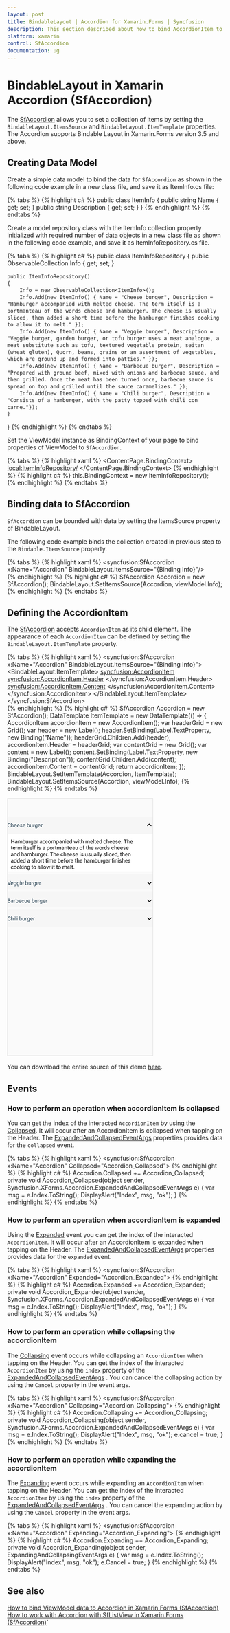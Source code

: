 ```yaml
---
layout: post
title: BindableLayout | Accordion for Xamarin.Forms | Syncfusion
description: This section described about how to bind AccordionItem to Xamarin.Forms Accordion (SfAccordion) using BindableLayout.
platform: xamarin
control: SfAccordion
documentation: ug
---
```


# BindableLayout in Xamarin Accordion (SfAccordion)

The [SfAccordion](https://help.syncfusion.com/cr/cref_files/xamarin/Syncfusion.Expander.XForms~Syncfusion.XForms.Accordion.SfAccordion.html) allows you to set a collection of items by setting the `BindableLayout.ItemsSource` and `BindableLayout.ItemTemplate` properties. The Accordion supports Bindable Layout in Xamarin.Forms version 3.5 and above.

## Creating Data Model

Create a simple data model to bind the data for `SfAccordion` as shown in the following code example in a new class file, and save it as ItemInfo.cs file:

{% tabs %}
{% highlight c# %}
public class ItemInfo
{
    public string Name { get; set; }
    public string Description { get; set; }
}
{% endhighlight %}
{% endtabs %}

Create a model repository class with the ItemInfo collection property initialized with required number of data objects in a new class file as shown in the following code example, and save it as ItemInfoRepository.cs file.

{% tabs %}
{% highlight c# %}
public class ItemInfoRepository
{
    public ObservableCollection<ItemInfo> Info { get; set; }

    public ItemInfoRepository()
    {
        Info = new ObservableCollection<ItemInfo>();
        Info.Add(new ItemInfo() { Name = "Cheese burger", Description = "Hamburger accompanied with melted cheese. The term itself is a portmanteau of the words cheese and hamburger. The cheese is usually sliced, then added a short time before the hamburger finishes cooking to allow it to melt." });
        Info.Add(new ItemInfo() { Name = "Veggie burger", Description = "Veggie burger, garden burger, or tofu burger uses a meat analogue, a meat substitute such as tofu, textured vegetable protein, seitan (wheat gluten), Quorn, beans, grains or an assortment of vegetables, which are ground up and formed into patties." });
        Info.Add(new ItemInfo() { Name = "Barbecue burger", Description = "Prepared with ground beef, mixed with onions and barbecue sauce, and then grilled. Once the meat has been turned once, barbecue sauce is spread on top and grilled until the sauce caramelizes." });
        Info.Add(new ItemInfo() { Name = "Chili burger", Description = "Consists of a hamburger, with the patty topped with chili con carne."});
    }
}
{% endhighlight %}
{% endtabs %}

Set the ViewModel instance as BindingContext of your page to bind properties of ViewModel to `SfAccordion`.

{% tabs %} 
{% highlight xaml %}
<ContentPage.BindingContext>
    <local:ItemInfoRepository/>
</ContentPage.BindingContext>
{% endhighlight %}
{% highlight c# %}
this.BindingContext = new ItemInfoRepository();      
{% endhighlight %}
{% endtabs %}

## Binding data to SfAccordion

`SfAccordion` can be bounded with data by setting the ItemsSource property of BindableLayout.

The following code example binds the collection created in previous step to the `Bindable.ItemsSource` property.

{% tabs %}
{% highlight xaml %}
<ContentPage xmlns="http://xamarin.com/schemas/2014/forms"
             xmlns:x="http://schemas.microsoft.com/winfx/2009/xaml"
             xmlns:syncfusion="clr-namespace:Syncfusion.XForms.Accordion;assembly=Syncfusion.Expander.XForms"
             xmlns:local="clr-namespace:AccordionBindableLayout"
             x:Class="AccordionBindableLayout.MainPage">
    <syncfusion:SfAccordion x:Name="Accordion" BindableLayout.ItemsSource="{Binding Info}"/>
</ContentPage>      
{% endhighlight %}
{% highlight c# %}
SfAccordion Accordion = new SfAccordion();
BindableLayout.SetItemsSource(Accordion, viewModel.Info);
{% endhighlight %}
{% endtabs %}

## Defining the AccordionItem

The [SfAccordion](https://help.syncfusion.com/cr/cref_files/xamarin/Syncfusion.Expander.XForms~Syncfusion.XForms.Accordion.SfAccordion.html) accepts `AccordionItem` as its child element. The appearance of each `AccordionItem` can be defined by setting the `BindableLayout.ItemTemplate` property.

{% tabs %}
{% highlight xaml %}
<syncfusion:SfAccordion x:Name="Accordion" BindableLayout.ItemsSource="{Binding Info}">
    <BindableLayout.ItemTemplate>
        <DataTemplate>
            <syncfusion:AccordionItem>
                <syncfusion:AccordionItem.Header>
                    <Grid>
                        <Label Text="{Binding Name}"/>
                    </Grid>
                </syncfusion:AccordionItem.Header>
                <syncfusion:AccordionItem.Content>
                    <Grid>
                        <Label Text="{Binding Description}"/>
                    </Grid>
                </syncfusion:AccordionItem.Content>
            </syncfusion:AccordionItem>
        </DataTemplate>
    </BindableLayout.ItemTemplate>
</syncfusion:SfAccordion>     
{% endhighlight %}
{% highlight c# %}
SfAccordion Accordion = new SfAccordion();
DataTemplate ItemTemplate = new DataTemplate(() =>
{
    AccordionItem accordionItem = new AccordionItem();
    var headerGrid = new Grid();
    var header = new Label();
    header.SetBinding(Label.TextProperty, new Binding("Name"));
    headerGrid.Children.Add(header);
    accordionItem.Header = headerGrid;
    var contentGrid = new Grid();
    var content = new Label();
    content.SetBinding(Label.TextProperty, new Binding("Description"));
    contentGrid.Children.Add(content);
    accordionItem.Content = contentGrid;
    return accordionItem;
});
BindableLayout.SetItemTemplate(Accordion, ItemTemplate);
BindableLayout.SetItemsSource(Accordion, viewModel.Info);
{% endhighlight %}
{% endtabs %}

![Xamarin Forms Accordion with Bimdable Layout](accordion_images/xamarin-forms-accordion.png)

You can download the entire source of this demo [here](https://github.com/SyncfusionExamples/Xamarin-Populate-Accordion-Items-using-Bindable-Layout).

## Events

### How to perform an operation when accordionItem is collapsed

You can get the index of the interacted `AccordionItem` by using the [Collapsed](https://help.syncfusion.com/cr/cref_files/xamarin/Syncfusion.Expander.XForms~Syncfusion.XForms.Accordion.SfAccordion~Collapsed_EV.html). It will occur after an AccordionItem is collapsed when tapping on the Header. The [ExpandedAndCollapsedEventArgs](https://help.syncfusion.com/cr/cref_files/xamarin/Syncfusion.Expander.XForms~Syncfusion.XForms.Accordion.ExpandedAndCollapsedEventArgs.html) properties provides data for the `collapsed` event.  

{% tabs %}
{% highlight xaml %}
<syncfusion:SfAccordion x:Name="Accordion" Collapsed="Accordion_Collapsed">
{% endhighlight %}
{% highlight c# %}
Accordion.Collapsed += Accordion_Collapsed;
private void Accordion_Collapsed(object sender, Syncfusion.XForms.Accordion.ExpandedAndCollapsedEventArgs e)
        {
            var msg = e.Index.ToString();
            DisplayAlert("Index", msg, "ok");
        }
{% endhighlight %}
{% endtabs %}		

### How to perform an operation when accordionItem is expanded

Using the [Expanded](https://help.syncfusion.com/cr/cref_files/xamarin/Syncfusion.Expander.XForms~Syncfusion.XForms.Accordion.SfAccordion~Expanded_EV.html) event you can get the index of the interacted `AccordionItem`. It will occur after an AccordionItem is expanded when tapping on the Header. The [ExpandedAndCollapsedEventArgs](https://help.syncfusion.com/cr/cref_files/xamarin/Syncfusion.Expander.XForms~Syncfusion.XForms.Accordion.ExpandedAndCollapsedEventArgs.html) properties provides data for the `expanded` event.  

{% tabs %}
{% highlight xaml %}
<syncfusion:SfAccordion x:Name="Accordion" Expanded="Accordion_Expanded">
{% endhighlight %}
{% highlight c# %}
Accordion.Expanded += Accordion_Expanded;
private void Accordion_Expanded(object sender, Syncfusion.XForms.Accordion.ExpandedAndCollapsedEventArgs e)
        {
            var msg = e.Index.ToString();
            DisplayAlert("Index", msg, "ok");
        }
{% endhighlight %}
{% endtabs %}

### How to perform an operation while collapsing the accordionItem 

The [Collapsing](https://help.syncfusion.com/cr/cref_files/xamarin/Syncfusion.Expander.XForms~Syncfusion.XForms.Accordion.SfAccordion~Collapsing_EV.html) event occurs while collapsing an `AccordionItem` when tapping on the Header. You can get the index of the interacted `AccordionItem` by using the `index` property of the [ExpandedAndCollapsedEventArgs](https://help.syncfusion.com/cr/cref_files/xamarin/Syncfusion.Expander.XForms~Syncfusion.XForms.Accordion.ExpandedAndCollapsedEventArgs.html) . You can cancel the collapsing action by using the `Cancel` property in the event args. 

{% tabs %}
{% highlight xaml %}
<syncfusion:SfAccordion x:Name="Accordion" Collapsing="Accordion_Collapsing">
{% endhighlight %}
{% highlight c# %}
Accordion.Collapsing += Accordion_Collapsing;
private void Accordion_Collapsing(object sender, Syncfusion.XForms.Accordion.ExpandedAndCollapsedEventArgs e)
        {
            var msg = e.Index.ToString();
            DisplayAlert("Index", msg, "ok");
			e.cancel = true;
        }
{% endhighlight %}
{% endtabs %}

### How to perform an operation while expanding the accordionItem 

The [Expanding](https://help.syncfusion.com/cr/cref_files/xamarin/Syncfusion.Expander.XForms~Syncfusion.XForms.Accordion.SfAccordion~Expanding_EV.html) event occurs while expanding an `AccordionItem` when tapping on the Header. You can get the index of the interacted `AccordionItem` by using the `index` property of the [ExpandedAndCollapsedEventArgs](https://help.syncfusion.com/cr/cref_files/xamarin/Syncfusion.Expander.XForms~Syncfusion.XForms.Accordion.ExpandedAndCollapsedEventArgs.html) . You can cancel the expanding action by using the `Cancel` property in the event args. 

{% tabs %}
{% highlight xaml %}
<syncfusion:SfAccordion x:Name="Accordion" Expanding="Accordion_Expanding">
{% endhighlight %}
{% highlight c# %}
Accordion.Expanding += Accordion_Expanding;
private void Accordion_Expanding(object sender, ExpandingAndCollapsingEventArgs e)
        {
            var msg = e.Index.ToString();
             DisplayAlert("Index", msg, "ok");
            e.Cancel = true;
        }
{% endhighlight %}
{% endtabs %}

## See also

[How to bind ViewModel data to Accordion in Xamarin.Forms (SfAccordion)](https://www.syncfusion.com/kb/11404/)                                                                                                                                                                                                                              
[How to work with Accordion with SfListView in Xamarin.Forms (SfAccordion)](https://www.syncfusion.com/kb/11448/)`                                                                                                                                                             
